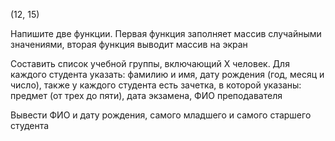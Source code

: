 (12, 15)

Напишите две функции. Первая функция заполняет массив случайными значениями, вторая функция выводит массив на экран

Составить список учебной группы, включающий Х человек. Для каждого студента указать: фамилию и имя, дату рождения (год, месяц и число), также у каждого студента есть зачетка, в которой указаны: предмет (от трех до пяти), дата экзамена, ФИО преподавателя

Вывести ФИО и дату рождения, самого младшего и самого старшего студента
